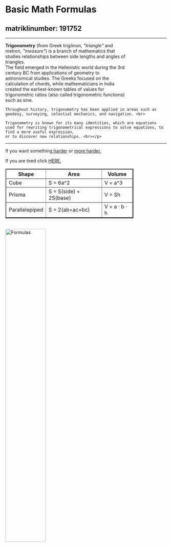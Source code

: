 <html>
<meta charset = "utf-8">
<head>
</head>
<body>
<h1>Basic Math Formulas</h1>
<h2>matriklinumber: 191752</h2>
<hr>
<p style="width:75%"><b>Trigonometry</b> (from Greek trigōnon, <i>"triangle"</i> and metron, <i>"measure"</i>) is a branch of mathematics that studies relationships between side lengths and angles of triangles. <br>
    The field emerged in the Hellenistic world during the 3rd century BC from applications of geometry to astronomical studies. The Greeks focused on the calculation of 
    chords, while mathematicians in India created the earliest-known tables of values for trigonometric ratios (also called trigonometric functions) such as sine.

    Throughout history, trigonometry has been applied in areas such as geodesy, surveying, celestial mechanics, and navigation. <br>
    
    Trigonometry is known for its many identities, which are equations used for rewriting trigonometrical expressions to solve equations, to find a more useful expression, 
    or to discover new relationships. <br></p>
<hr>
<p>
If you want something<a href="http://www.diskmat.ee/"> harder</a> or <a href=" http://www.ttu.ee"> more harder.</a> 
</p>

<p>
If you are tired click  <a href="https://www.youtube.com/watch?v=DXUAyRRkI6k"> HERE.</a>
</p>

<table style="width:400px;" border="2">
        <tr>
            <th>Shape</th>
            <th>Area</th>
            <th>Volume</th>
        </tr>
        <tr>
            <td>Cube</td>
            <td>S = 6a^2</td>
            <td>V = a^3</td>
        </tr>
        <tr>
            <td>Prisma</td>
            <td>S = S(side) + 2S(base)</td>
            <td>V = Sh</td>
        </tr>
        <tr>
            <td>Parallelepiped</td>
            <td>S = 2(ab+ac+bc)</td>
            <td>V = a · b · h</td>
        </tr>
        </table> 
<br>
<img src="http://shpargalkaege.ru/wp-content/uploads/2015/05/OGE-1.jpg" alt="Formulas" style="width:50%">

</body>

</html>
